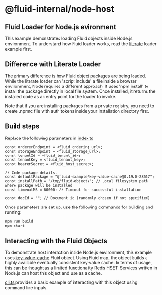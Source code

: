 # @fluid-internal/node-host

## Fluid Loader for Node.js evironment

This example demonstrates loading Fluid objects inside Node.js environment. To understand how Fluid loader works, read the [literate](../literate/README.md) loader example first.

## Difference with Literate Loader

The primary difference is how Fluid object packages are being loaded. While the literate loader can 'script include' a file inside a browser environment, Node requires a different approach.
It uses 'npm install' to install the package directly in local file system. Once installed, it returns the installed code as an entry point for the loader to invoke.

Note that if you are installing packages from a private registry, you need to create .npmrc file with auth tokens inside your installation directory first.

## Build steps

Replace the following parameters in [index.ts](./src/index.ts)

```
const ordererEndpoint = <fluid_ordering_url>;
const storageEndpoint = <fluid_storage_url>;
const tenantId = <fluid_tenant_id>;
const tenantKey = <fluid_tenant_key>;
const bearerSecret = <fluid_host_secret>;

// Code package details.
const defaultPackage = "@fluid-example/key-value-cache@0.19.0-28557";
const installPath = "/tmp/fluid-objects"; // Local filesystem path where package will be installed
const timeoutMS = 60000; // Timeout for successful installation

const docId = ""; // Document id (randomly chosen if not specified)
```

Once parameters are set up, use the following commands for building and running:

```bash
npm run build
npm start
```

## Interacting with the Fluid Objects

To demonstrate host interaction inside Node.js environment, this example uses [key-value-cache](https://github.com/microsoft/FluidFramework/tree/main/examples/data-objects/key-value-cache/README.md) Fluid object. Using Fluid map, the object builds a highly available eventually consistent key-value cache. In terms of usage, this can be thought as a limited functionality Redis HSET. Services written in Node.js can host this object and use as a cache.

[cli.ts](./src/cli.ts) provides a basic example of interacting with this object using command line inputs.
